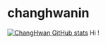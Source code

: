 # changhwanin
[![ChangHwan GitHub stats](https://github-readme-stats.vercel.app/api?username=changhwanin)](https://github.com/changhwanin/github-readme-stats)
Hi !